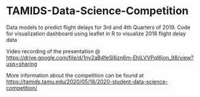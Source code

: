 # TAMIDS-Data-Science-Competition
Data models to predict flight delays for 3rd and 4th Quarters of 2019.  Code for visualization dashboard using leaflet in R to visualize 2018 flight delay data

Video recording of the presentation @ https://drive.google.com/file/d/1ny2aB4feSI6zn6m-EhILVVPqI6jon_98/view?usp=sharing

More information about the competition can be found at https://tamids.tamu.edu/2020/05/18/2020-student-data-science-competition/
